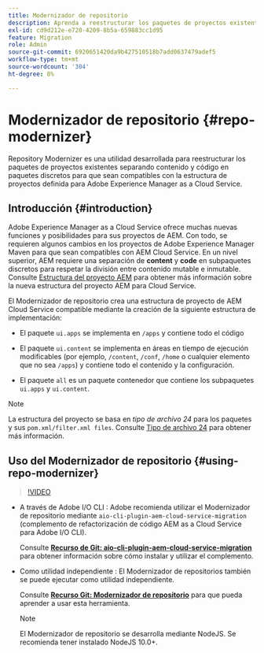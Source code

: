 ```yaml
---
title: Modernizador de repositorio
description: Aprenda a reestructurar los paquetes de proyectos existentes y a hacerlos compatibles con la estructura de proyectos definida para Adobe Experience Manager as a Cloud Service.
exl-id: cd9d212e-e720-4209-8b5a-659883cc1d95
feature: Migration
role: Admin
source-git-commit: 6920651420da9b427510518b7add0637479adef5
workflow-type: tm+mt
source-wordcount: '304'
ht-degree: 8%

---
```


# Modernizador de repositorio {#repo-modernizer}

Repository Modernizer es una utilidad desarrollada para reestructurar los paquetes de proyectos existentes separando contenido y código en paquetes discretos para que sean compatibles con la estructura de proyectos definida para Adobe Experience Manager as a Cloud Service.

## Introducción {#introduction}

Adobe Experience Manager as a Cloud Service ofrece muchas nuevas funciones y posibilidades para sus proyectos de AEM. Con todo, se requieren algunos cambios en los proyectos de Adobe Experience Manager Maven para que sean compatibles con AEM Cloud Service. En un nivel superior, AEM requiere una separación de **content** y **code** en subpaquetes discretos para respetar la división entre contenido mutable e inmutable. Consulte [Estructura del proyecto AEM](https://experienceleague.adobe.com/docs/experience-manager-cloud-service/content/implementing/developing/aem-project-content-package-structure.html?lang=es) para obtener más información sobre la nueva estructura del proyecto AEM para Cloud Service.

El Modernizador de repositorio crea una estructura de proyecto de AEM Cloud Service compatible mediante la creación de la siguiente estructura de implementación:

* El paquete `ui.apps` se implementa en `/apps` y contiene todo el código

* El paquete `ui.content` se implementa en áreas en tiempo de ejecución modificables (por ejemplo, `/content`, `/conf`, `/home` o cualquier elemento que no sea `/apps`) y contiene todo el contenido y la configuración.

* El paquete `all` es un paquete contenedor que contiene los subpaquetes `ui.apps` y `ui.content`.

>[!NOTE]
>
>La estructura del proyecto se basa en *tipo de archivo 24* para los paquetes y sus `pom.xml/filter.xml files`. Consulte [Tipo de archivo 24](https://github.com/adobe/aem-project-archetype) para obtener más información.

## Uso del Modernizador de repositorio {#using-repo-modernizer}

>[!VIDEO](https://video.tv.adobe.com/v/3412958/?quality=12&learn=on&captions=spa)

* A través de Adobe I/O CLI : Adobe recomienda utilizar el Modernizador de repositorio mediante `aio-cli-plugin-aem-cloud-service-migration` (complemento de refactorización de código AEM as a Cloud Service para Adobe I/O CLI).

  Consulte **[Recurso de Git: aio-cli-plugin-aem-cloud-service-migration](https://github.com/adobe/aio-cli-plugin-aem-cloud-service-migration#introduction)** para obtener información sobre cómo instalar y utilizar el complemento.

* Como utilidad independiente : El Modernizador de repositorios también se puede ejecutar como utilidad independiente.

  Consulte **[Recurso Git: Modernizador de repositorio](https://github.com/adobe/aem-cloud-service-source-migration/tree/master/packages/repository-modernizer)** para que pueda aprender a usar esta herramienta.

  >[!NOTE]
  >
  >El Modernizador de repositorio se desarrolla mediante NodeJS. Se recomienda tener instalado NodeJS 10.0+.
